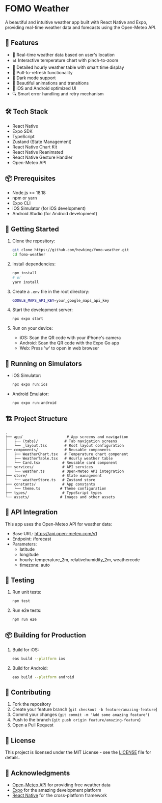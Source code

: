 # FOMO Weather

A beautiful and intuitive weather app built with React Native and Expo, providing real-time weather data and forecasts using the Open-Meteo API.

## 🌟 Features

- 📍 Real-time weather data based on user's location
- 📊 Interactive temperature chart with pinch-to-zoom
- 📱 Detailed hourly weather table with smart time display
- 🔄 Pull-to-refresh functionality
- 🌙 Dark mode support
- 🎨 Beautiful animations and transitions
- 📱 iOS and Android optimized UI
- 🔍 Smart error handling and retry mechanism

## 🛠 Tech Stack

- React Native
- Expo SDK
- TypeScript
- Zustand (State Management)
- React Native Chart Kit
- React Native Reanimated
- React Native Gesture Handler
- Open-Meteo API

## 📦 Prerequisites

- Node.js >= 18.18
- npm or yarn
- Expo CLI
- iOS Simulator (for iOS development)
- Android Studio (for Android development)

## 🚀 Getting Started

1. Clone the repository:
   ```bash
   git clone https://github.com/hewking/fomo-weather.git
   cd fomo-weather
   ```

2. Install dependencies:
   ```bash
   npm install
   # or
   yarn install
   ```

3. Create a `.env` file in the root directory:
   ```bash
   GOOGLE_MAPS_API_KEY=your_google_maps_api_key
   ```

4. Start the development server:
   ```bash
   npx expo start
   ```

5. Run on your device:
   - iOS: Scan the QR code with your iPhone's camera
   - Android: Scan the QR code with the Expo Go app
   - Web: Press 'w' to open in web browser

## 📱 Running on Simulators

- iOS Simulator:
  ```bash
  npx expo run:ios
  ```
- Android Emulator:
  ```bash
  npx expo run:android
  ```

## 🏗 Project Structure

```
.
├── app/                    # App screens and navigation
│   ├── (tabs)/            # Tab navigation screens
│   └── _layout.tsx        # Root layout configuration
├── components/            # Reusable components
│   ├── WeatherChart.tsx   # Temperature chart component
│   ├── WeatherTable.tsx   # Hourly weather table
│   └── Card.tsx          # Reusable card component
├── services/             # API services
│   └── weather.ts        # Open-Meteo API integration
├── store/                # State management
│   └── weatherStore.ts   # Zustand store
├── constants/            # App constants
│   └── theme.ts         # Theme configuration
├── types/                # TypeScript types
└── assets/              # Images and other assets
```

## 🔌 API Integration

This app uses the Open-Meteo API for weather data:
- Base URL: https://api.open-meteo.com/v1
- Endpoint: /forecast
- Parameters:
  - latitude
  - longitude
  - hourly: temperature_2m, relativehumidity_2m, weathercode
  - timezone: auto

## 🧪 Testing

1. Run unit tests:
   ```bash
   npm test
   ```

2. Run e2e tests:
   ```bash
   npm run e2e
   ```

## 📦 Building for Production

1. Build for iOS:
   ```bash
   eas build --platform ios
   ```

2. Build for Android:
   ```bash
   eas build --platform android
   ```

## 🤝 Contributing

1. Fork the repository
2. Create your feature branch (`git checkout -b feature/amazing-feature`)
3. Commit your changes (`git commit -m 'Add some amazing feature'`)
4. Push to the branch (`git push origin feature/amazing-feature`)
5. Open a Pull Request

## 📄 License

This project is licensed under the MIT License - see the [LICENSE](LICENSE) file for details.

## 🙏 Acknowledgments

- [Open-Meteo API](https://open-meteo.com/) for providing free weather data
- [Expo](https://expo.dev/) for the amazing development platform
- [React Native](https://reactnative.dev/) for the cross-platform framework
